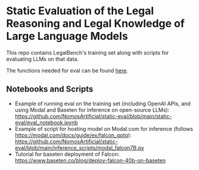 # Static Evaluation of the Legal Reasoning and Legal Knowledge of Large Language Models

This repo contains LegalBench's training set along with scripts for evaluating LLMs on that data. 

The functions needed for eval can be found [here](https://github.com/NomosArtificial/static-eval/blob/main/static-eval/task_utils.py).


## Notebooks and Scripts

- Example of running eval on the training set (including OpenAI APIs, and using Modal and Baseten for inference on open-source LLMs):
https://github.com/NomosArtificial/static-eval/blob/main/static-eval/eval_notebook.ipynb
- Example of script for hosting model on Modal.com for inference (follows https://modal.com/docs/guide/ex/falcon_gptq):
https://github.com/NomosArtificial/static-eval/blob/main/inference_scripts/modal_falcon7B.py
- Tutorial for baseten deployment of Falcon:
https://www.baseten.co/blog/deploy-falcon-40b-on-baseten

